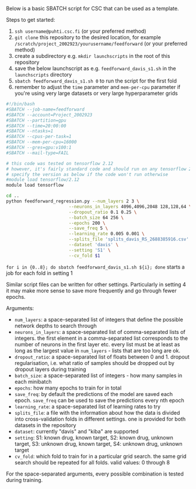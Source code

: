 Below is a basic SBATCH script for CSC that can be used as a template.

Steps to get started:

1. `ssh username@puhti.csc.fi` (or your preferred method)
2. `git clone` this repository to the desired location, for example `/scratch/project_2002923/yourusername/feedforward` (or your preferred method)
3. create a subdirectory e.g. `mkdir launchscripts` in the root of this repository
4. save the below launchscript as e.g. `feedforward_davis_s1.sh` in the `launchscripts` directory
5. `sbatch feedforward_davis_s1.sh 0` to run the script for the first fold
6. remember to adjust the `time` parameter and `mem-per-cpu` parameter if you're using very large datasets or very large hyperparameter grids

```bash
#!/bin/bash
#SBATCH --job-name=feedforward
#SBATCH --account=Project_2002923
#SBATCH --partition=gpu
#SBATCH --time=20:00:00
#SBATCH --ntasks=1
#SBATCH --cpus-per-task=1
#SBATCH --mem-per-cpu=16000
#SBATCH --gres=gpu:v100:1
#SBATCH --mail-type=FAIL

# this code was tested on tensorflow 2.12
# however, it's fairly standard code and should run on any tensorflow 2 subversion
# specify the version as below if the code won't run otherwise
#module load tensorflow/2.12
module load tensorflow

cd ..
python feedforward_regression.py --num_layers 2 3 \
                        --neurons_in_layers 4096,4096,2048 128,128,64 \
                        --dropout_ratio 0.1 0.25 \
                        --batch_size 64 256 \
                        --epochs 200 \
                        --save_freq 5 \
                        --learning_rate 0.005 0.001 \
                        --splits_file 'splits_davis_RS_2688385916.csv' \
                        --dataset 'davis' \
                        --setting 'S1' \
                        --cv_fold $1
```

`for i in {0..8}; do sbatch feedforward_davis_s1.sh ${i}; done` starts a job for each fold in setting 1

Similar script files can be written for other settings. Particularly in setting 4 it may make more sense to save more frequently and go through fewer epochs.

Arguments:
 - `num_layers`: a space-separated list of integers that define the possible network depths to search through
 - `neurons_in_layers`: a space-separated list of comma-separated lists of integers. the first element in a comma-separated list corresponds to the number of neurons in the first layer etc. every list must be at least as long as the largest value in `num_layers` - lists that are too long are ok.
 - `dropout_ratio`: a space-separated list of floats between 0 and 1. dropout regularisation, i.e. what ratio of samples should be dropped out by dropout layers during training
 - `batch_size`: a space-separated list of integers - how many samples in each minibatch
 - `epochs`: how many epochs to train for in total
 - `save_freq`: by default the predictions of the model are saved each epoch. `save_freq` can be used to save the predictions every nth epoch
 - `learning_rate`: a space-separated list of learning rates to try
 - `splits_file`: a file with the information about how the data is divided into cross-validation folds in different settings. one is provided for both datasets in the repository
 - `dataset`: currently "davis" and "kiba" are supported
 - `setting`: S1: known drug, known target, S2: known drug, unknown target, S3: unknown drug, known target, S4: unknown drug, unknown target
 - `cv_fold`: which fold to train for in a particular grid search. the same grid search should be repeated for all folds. valid values: 0 through 8

For the space-separated arguments, every possible combination is tested during training.
